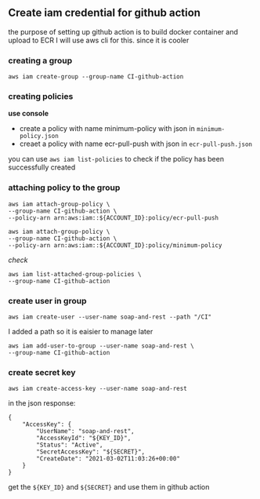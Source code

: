 ## Create iam credential for github action

the purpose of setting up github action is to build docker container and upload to ECR
I will use aws cli for this. since it is cooler

### creating a group
```aws iam create-group --group-name CI-github-action ```


### creating policies

**use console**

- create a policy with name minimum-policy with json in `minimum-policy.json`
- creaet a policy with name ecr-pull-push with json in `ecr-pull-push.json`

you can use ```aws iam list-policies``` to check if the policy has been successfully created

### attaching policy to the group
``` shell
aws iam attach-group-policy \
--group-name CI-github-action \ 
--policy-arn arn:aws:iam::${ACCOUNT_ID}:policy/ecr-pull-push
```
```
aws iam attach-group-policy \
--group-name CI-github-action \ 
--policy-arn arn:aws:iam::${ACCOUNT_ID}:policy/minimum-policy
```

*check*

```
aws iam list-attached-group-policies \
--group-name CI-github-action
```
### create user in group
```shell
aws iam create-user --user-name soap-and-rest --path "/CI"
```
I added a path so it is eaisier to manage later
```shell
aws iam add-user-to-group --user-name soap-and-rest \
--group-name CI-github-action
```
### create secret key
```shell
aws iam create-access-key --user-name soap-and-rest
```
in the json response: 
```shell
{
    "AccessKey": {
        "UserName": "soap-and-rest",
        "AccessKeyId": "${KEY_ID}",
        "Status": "Active",
        "SecretAccessKey": "${SECRET}",
        "CreateDate": "2021-03-02T11:03:26+00:00"
    }
}
```

get the `${KEY_ID}` and `${SECRET}` and use them in github action